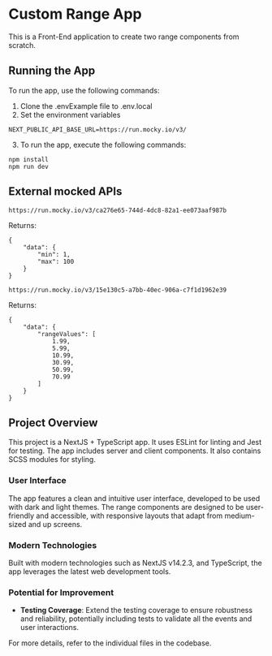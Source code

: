 # Custom Range App

This is a Front-End application to create two range components from scratch.

## Running the App

To run the app, use the following commands:

1. Clone the .envExample file to .env.local
2. Set the environment variables

```
NEXT_PUBLIC_API_BASE_URL=https://run.mocky.io/v3/

```

3. To run the app, execute the following commands:

```
npm install
npm run dev
```

## External mocked APIs

`https://run.mocky.io/v3/ca276e65-744d-4dc8-82a1-ee073aaf987b`

Returns:

```
{
    "data": {
        "min": 1,
        "max": 100
    }
}
```

`https://run.mocky.io/v3/15e130c5-a7bb-40ec-906a-c7f1d1962e39`

Returns:

```
{
    "data": {
        "rangeValues": [
            1.99,
            5.99,
            10.99,
            30.99,
            50.99,
            70.99
        ]
    }
}
```

## Project Overview

This project is a NextJS + TypeScript app. It uses ESLint for linting and Jest for testing. The app includes server and client components.
It also contains SCSS modules for styling.

### User Interface

The app features a clean and intuitive user interface, developed to be used with dark and light themes. The range components are designed to be user-friendly and accessible, with responsive layouts that adapt from medium-sized and up screens.

### Modern Technologies

Built with modern technologies such as NextJS v14.2.3, and TypeScript, the app leverages the latest web development tools.

### Potential for Improvement

-   **Testing Coverage**: Extend the testing coverage to ensure robustness and reliability, potentially including tests to validate all the events and user interactions.

For more details, refer to the individual files in the codebase.
